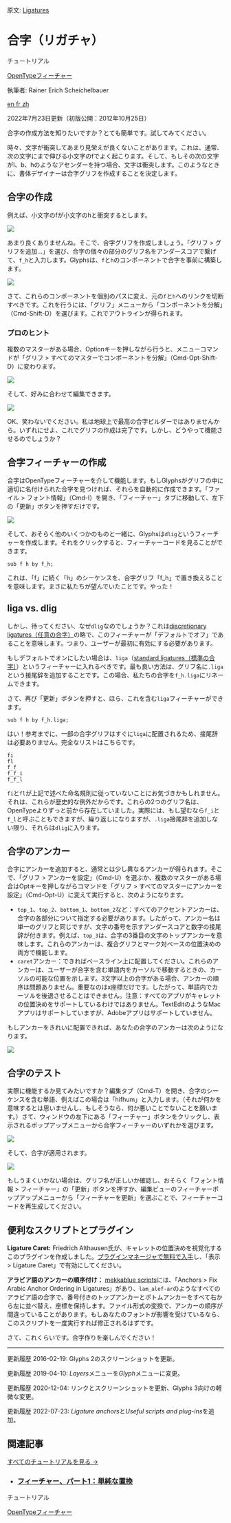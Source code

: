 原文: [Ligatures](https://glyphsapp.com/learn/ligatures)
# 合字（リガチャ）

チュートリアル

[ OpenTypeフィーチャー ](https://glyphsapp.com/learn?q=opentype+features)

執筆者: Rainer Erich Scheichelbauer

[ en ](https://glyphsapp.com/learn/ligatures) [ fr ](https://glyphsapp.com/fr/learn/ligatures) [ zh ](https://glyphsapp.com/zh/learn/ligatures)

2022年7月23日更新（初版公開：2012年10月25日）

合字の作成方法を知りたいですか？とても簡単です。試してみてください。

時々、文字が衝突してあまり見栄えが良くないことがあります。これは、通常、次の文字にまで伸びる小文字のfでよく起こります。そして、もしその次の文字がl、b、hのようなアセンダーを持つ場合、文字は衝突します。このようなときに、書体デザイナーは合字グリフを作成することを決定します。

## 合字の作成

例えば、小文字のfが小文字のhと衝突するとします。

![](images/liga-1.png)

あまり良くありませんね。そこで、合字グリフを作成しましょう。「グリフ > グリフを追加…」を選び、合字の個々の部分のグリフ名をアンダースコアで繋げて、`f_h`と入力します。Glyphsは、`f`と`h`のコンポーネントで合字を事前に構築します。

![](images/liga-2.png)

さて、これらのコンポーネントを個別のパスに変え、元の`f`と`h`へのリンクを切断すべきです。これを行うには、「グリフ」メニューから「コンポーネントを分解」（Cmd-Shift-D）を選びます。これでアウトラインが得られます。

### プロのヒント
複数のマスターがある場合、Optionキーを押しながら行うと、メニューコマンドが「グリフ > すべてのマスターでコンポーネントを分解」（Cmd-Opt-Shift-D）に変わります。

![](images/liga-3.png)

そして、好みに合わせて編集できます。

![](images/liga-4.png)

OK、笑わないでください。私は地球上で最高の合字ビルダーではありませんから。いずれにせよ、これでグリフの作成は完了です。しかし、どうやって機能させるのでしょうか？

## 合字フィーチャーの作成

合字はOpenTypeフィーチャーを介して機能します。もしGlyphsがグリフの中に適切に名付けられた合字を見つければ、それらを自動的に作成できます。「ファイル > フォント情報」（Cmd-I）を開き、「フィーチャー」タブに移動して、左下の「更新」ボタンを押すだけです。

![](images/features-updated.png)

そして、おそらく他のいくつかのものと一緒に、Glyphsは`dlig`というフィーチャーを作成します。それをクリックすると、フィーチャーコードを見ることができます。
```
sub f h by f_h;
```
これは、「f」に続く「h」のシーケンスを、合字グリフ「f_h」で置き換えることを意味します。まさに私たちが望んでいたことです。やった！

## liga vs. dlig

しかし、待ってください、なぜ`dlig`なのでしょうか？これは[discretionary ligatures（任意の合字）](https://docs.microsoft.com/en-us/typography/opentype/spec/features_ae#dlig)の略で、このフィーチャーが「デフォルトでオフ」であることを意味します。つまり、ユーザーが最初に有効にする必要があります。

もしデフォルトでオンにしたい場合は、`liga`（[standard ligatures（標準の合字）](https://docs.microsoft.com/en-us/typography/opentype/spec/features_ko#liga)）というフィーチャーに入れるべきです。最も良い方法は、グリフ名に`.liga`という接尾辞を追加することです。この場合、私たちの合字を`f_h.liga`にリネームできます。

さて、再び「更新」ボタンを押すと、ほら、これを含む`liga`フィーチャーができます。
```
sub f h by f_h.liga;
```
はい！参考までに、一部の合字グリフはすぐに`liga`に配置されるため、接尾辞は必要ありません。完全なリストはこちらです。
```
fi
fl
f_f
f_f_i
f_f_l
```
`fi`と`fl`が上記で述べた命名規則に従っていないことにお気づきかもしれません。それは、これらが歴史的な例外だからです。これらの2つのグリフ名は、OpenTypeよりずっと前から存在していました。実際には、もし望むなら`f_i`と`f_l`と呼ぶこともできますが、繰り返しになりますが、`.liga`接尾辞を追加しない限り、それらは`dlig`に入ります。

## 合字のアンカー

合字にアンカーを追加すると、通常とは少し異なるアンカーが得られます。そこで、「グリフ > アンカーを設定」（Cmd-U）を選ぶか、複数のマスターがある場合はOptキーを押しながらコマンドを「グリフ > すべてのマスターにアンカーを設定」（Cmd-Opt-U）に変えて実行すると、次のようになります。

*   `top_1`、`top_2`、`bottom_1`、`bottom_2`など：すべてのアクセントアンカーは、合字の各部分について指定する必要があります。したがって、アンカー名は単一のグリフと同じですが、文字の番号を示すアンダースコアと数字の接尾辞が付きます。例えば、`top_3`は、合字の3番目の文字のトップアンカーを意味します。これらのアンカーは、複合グリフとマーク対ベースの位置決めの両方で機能します。
*   `caret`アンカー：できればベースライン上に配置してください。これらのアンカーは、ユーザーが合字を含む単語内をカーソルで移動するときの、カーソルの可能な位置を示します。3文字以上の合字がある場合、アンカーの順序は問題ありません。重要なのはx座標だけです。したがって、単語内でカーソルを後退させることはできません。注意：すべてのアプリがキャレットの位置決めをサポートしているわけではありません。TextEditのようなMacアプリはサポートしていますが、Adobeアプリはサポートしていません。

もしアンカーをきれいに配置できれば、あなたの合字のアンカーは次のようになります。

![](images/ligature-anchors.png)

## 合字のテスト

実際に機能するか見てみたいですか？編集タブ（Cmd-T）を開き、合字のシーケンスを含む単語、例えばこの場合は「hifhum」と入力します。（それが何かを意味するとは思いませんし、もしそうなら、何か悪いことでないことを願います。）さて、ウィンドウの左下にある「フィーチャー」ボタンをクリックし、表示されるポップアップメニューから合字フィーチャーのいずれかを選びます。

![](images/features-menu.png)

そして、合字が適用されます。

![](images/liga-7.gif)

もしうまくいかない場合は、グリフ名が正しいか確認し、おそらく「フォント情報 > フィーチャー」の「更新」ボタンを押すか、編集ビューのフィーチャーポップアップメニューから「フィーチャーを更新」を選ぶことで、フィーチャーコードを再生成してください。

## 便利なスクリプトとプラグイン

**Ligature Caret:** Friedrich Althausen氏が、キャレットの位置決めを視覚化するこのプラグインを作成しました。[プラグインマネージャで無料で入手](glyphsapp3://showplugin/Ligature%20Caret)し、「表示 > Ligature Caret」で有効にしてください。

**アラビア語のアンカーの順序付け：** [mekkablue scripts](glyphsapp3://showplugin/mekkablue%20scripts)には、「Anchors > Fix Arabic Anchor Ordering in Ligatures」があり、`lam_alef-ar`のようなすべてのアラビア語の合字で、番号付きのトップアンカーとボトムアンカーをすべて右から左に並べ替え、座標を保持します。ファイル形式の変換で、アンカーの順序が間違っていることがあります。もしあなたのフォントが影響を受けているなら、このスクリプトを一度実行すれば修正されるはずです。

さて、これくらいです。合字作りを楽しんでください！

---

更新履歴 2016-02-19: Glyphs 2のスクリーンショットを更新。

更新履歴 2019-04-10: *Layers*メニューを*Glyph*メニューに変更。

更新履歴 2020-12-04: リンクとスクリーンショットを更新、Glyphs 3向けの軽微な変更。

更新履歴 2022-07-23: *Ligature anchors*と*Useful scripts and plug-ins*を追加。

## 関連記事

[すべてのチュートリアルを見る →](https://glyphsapp.com/learn)

*   ### [フィーチャー、パート1：単純な置換](features-part-1-simple-substitutions.md)

チュートリアル

[ OpenTypeフィーチャー ](https://glyphsapp.com/learn?q=opentype+features)